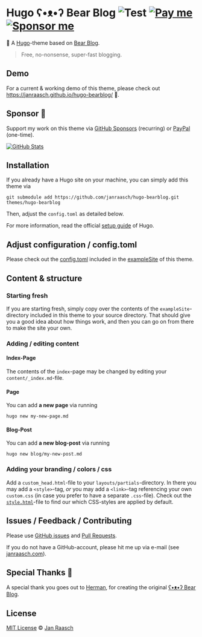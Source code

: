 # Hugo ʕ•ᴥ•ʔ Bear Blog ![Test](https://github.com/janraasch/hugo-bearblog/workflows/CI/badge.svg?branch=master&event=push) [![Pay me][paypal-svg]][paypal-dot-me] [![Sponsor me][github-sponsors-svg]][github-sponsors]

🧸 A [Hugo](https://gohugo.io/)-theme based on [Bear Blog](https://bearblog.dev).

> Free, no-nonsense, super-fast blogging.

## Demo

For a current & working demo of this theme, please check out https://janraasch.github.io/hugo-bearblog/ 🎯.

## Sponsor 💟

Support my work on this theme via [GitHub Sponsors][github-sponsors] (recurring) or [PayPal][paypal-dot-me] (one-time).

[![GitHub Stats](https://github-readme-stats.vercel.app/api/?username=janraasch)][github-sponsors]

## Installation

If you already have a Hugo site on your machine, you can simply add this theme via

```
git submodule add https://github.com/janraasch/hugo-bearblog.git themes/hugo-bearblog
```

Then, adjust the `config.toml` as detailed below.

For more information, read the official [setup guide][hugo-setup-guide] of Hugo.

## Adjust configuration / config.toml

Please check out the [config.toml](https://github.com/janraasch/hugo-bearblog/blob/master/exampleSite/config.toml) included in the [exampleSite](https://github.com/janraasch/hugo-bearblog/tree/master/exampleSite) of this theme.

## Content & structure

### Starting fresh

If you are starting fresh, simply copy over the contents of the `exampleSite`-directory included in this theme to your source directory. That should give you a good idea about how things work, and then you can go on from there to make the site your own.

### Adding / editing content

#### Index-Page

The contents of the `index`-page may be changed by editing your `content/_index.md`-file.

#### Page

You can add **a new page** via running

```
hugo new my-new-page.md
```

#### Blog-Post

You can add **a new blog-post** via running

```
hugo new blog/my-new-post.md
```

### Adding your branding / colors / css

Add a `custom_head.html`-file to your `layouts/partials`-directory. In there you may add a `<style>`-tag, *or* you may add a `<link>`-tag referencing your own `custom.css` (in case you prefer to have a separate `.css`-file). Check out the [`style.html`](https://github.com/janraasch/hugo-bearblog/blob/master/layouts/partials/style.html)-file to find our which CSS-styles are applied by default.

## Issues / Feedback / Contributing
Please use [GitHub issues](https://github.com/janraasch/hugo-bearblog/issues) and [Pull Requests](https://github.com/janraasch/hugo-bearblog/pulls).

If you do not have a GitHub-account, please hit me up via e-mail (see [janraasch.com](https://www.janraasch.com)).

## Special Thanks 🎁

A special thank you goes out to [Herman](https://herman.bearblog.dev), for creating the original [ʕ•ᴥ•ʔ Bear Blog](https://bearblog.dev/).

## License
[MIT License](http://en.wikipedia.org/wiki/MIT_License) © [Jan Raasch](https://www.janraasch.com)

[paypal-dot-me]: https://www.paypal.me/janraasch/7,00
[github-sponsors]: https://github.com/sponsors/janraasch
[paypal-svg]: https://img.shields.io/badge/onetime-donation-11dde2.svg?logo=paypal
[github-sponsors-svg]: https://img.shields.io/badge/recurring-sponsorship-ee4aaa.svg?logo=github
[hugo-setup-guide]: https://gohugo.io/getting-started/installing

